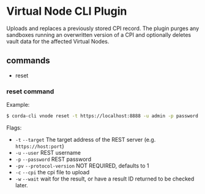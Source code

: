 # Virtual Node CLI Plugin

Uploads and replaces a previously stored CPI record.
The plugin purges any sandboxes running an overwritten version of a CPI and optionally
deletes vault data for the affected Virtual Nodes.

## commands
 - reset

### reset command

Example:
```bash
$ corda-cli vnode reset -t https://localhost:8888 -u admin -p password --cpi mycpifile.cpi -w
```

Flags:
 - `-t` `--target` The target address of the REST server (e.g. `https://host:port`)
 - `-u` `--user` REST username
 - `-p` `--password` REST password
 - `-pv` `--protocol-version` NOT REQUIRED, defaults to 1
 - `-c` `--cpi` the cpi file to upload
 - `-w` `--wait` wait for the result, or have a result ID returned to be checked later.
